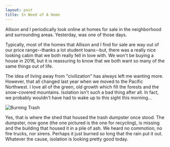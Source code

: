 ```yaml
---
layout: post
title: In Need of A Home
---
```


Allison and I periodically look online at homes for sale in the neighborhood and surrounding areas. Yesterday, was one of those days.

Typically, most of the homes that Allison and I find for sale are way out of our price range--thanks a lot student loans--but, there was a really nice looking cabin that we both really fell in love with. We won't be buying a house in 2016, but it is reassuring to know that we both want so many of the same things out of life.

The idea of living away from "civilization" has always left me wanting more. However, that all changed last year when we moved to the Pacific Northwest. I love all of the green, old growth which fill the forests and the snow-covered mountains. Isolation isn't such a bad thing after all. In fact, we probably wouldn't have had to wake up to this sight this morning...

![Burning Trash](http://d.pr/i/41nH.png)

Yes, that is where the shed that housed the trash dumpster once stood. The dumpster, now gone (the one pictured is the one for recycling), is missing and the building that housed it in a pile of ash. We heard no commotion, no fire trucks, nor sirens. Perhaps it just burned so long that the rain put it out. Whatever the cause, isolation is looking pretty good today.